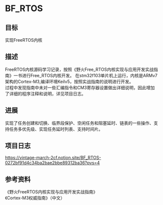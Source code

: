 # BF_RTOS
## 目标
实现FreeRTOS内核  

## 描述
FreeRTOS内核源码学习记录，按照《野火Free_RTOS内核实现与应用开发实战指南》一书进行Free_RTOS内核开发。
在stm32f103单片机上运行，内核是ARMv7架构的Cortex-M3,编译环境Keilv5，按照实战指南的说明进行开发。  
过程中发现指南中未对一些汇编指令和CM3寄存器设置做出详细说明，因此增加了详细的程序注释和说明，详见项目日志。  

## 进展
实现了任务创建和切换、临界段保护、空闲任务和阻塞延时、链表的一些操作、支持任务多优先级、实现任务延时列表、支持时间片。

## 项目日志
https://vintage-march-2cf.notion.site/BF_RTOS-0272bf91d4c34ba2bae2bbe89312ba36?pvs=4

## 参考资料
《野火FreeRTOS内核实现与应用开发实战指南》  
《Cortex-M3权威指南》（中文）  
